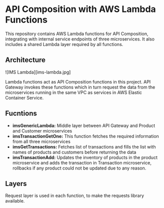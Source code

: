 # API Composition with AWS Lambda Functions

This repository contains AWS Lambda functions for API Composition, integrating with internal service endpoints of three microservices. It also includes a shared Lambda layer required by all functions.

## Architecture

![IMS Lambda][ims-lambda.jpg]

Lambda functions act as API Composition functions in this project. API Gateway invokes these functions which in turn request the data from the microservices running in the same VPC as services in AWS Elastic Container Service.

## Fucntions

- **imsGenericLambda:** Middle layer between API Gateway and Product and Customer microservices
- **imsTransactionGetOne:** This function fetches the required information from all three microservices
- **imsGetTransactions:** Fetches list of transactions and fills the list with names of products and customers before returning the data
- **imsTransactionAdd:** Updates the inventory of products in the product microservice and adds the transaction in Transaction microservice, rollbacks if any product could not be updated due to any reason.

## Layers

Request layer is used in each function, to make the requests library available.
